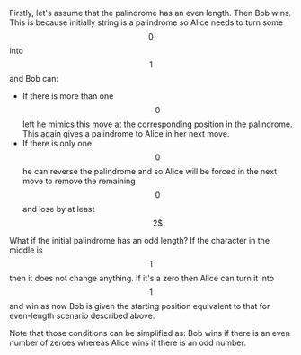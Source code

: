 Firstly, let's assume that the palindrome has an even length.  Then Bob wins.  This is because initially string is a palindrome so Alice needs to turn some $$0$$ into $$1$$ and Bob can:

- If there is more than one $$0$$ left he mimics this move at the corresponding position in the palindrome.  This again gives a palindrome to Alice in her next move.
- If there is only one $$0$$ he can reverse the palindrome and so Alice will be forced in the next move to remove the remaining $$0$$ and lose by at least $$2\$ $$

What if the initial palindrome has an odd length?  If the character in the middle is $$1$$ then it does not change anything.  If it's a zero then Alice can turn it into $$1$$ and win as now Bob is given the starting position equivalent to that for even-length scenario described above.

Note that those conditions can be simplified as: Bob wins if there is an even number of zeroes whereas Alice wins if there is an odd number.
